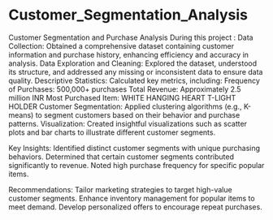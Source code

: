 # Customer_Segmentation_Analysis
Customer Segmentation and Purchase Analysis
During this project :
Data Collection: Obtained a comprehensive dataset containing customer information and purchase history, enhancing efficiency and accuracy in analysis.
Data Exploration and Cleaning: Explored the dataset, understood its structure, and addressed any missing or inconsistent data to ensure data quality.
Descriptive Statistics: Calculated key metrics, including:
Frequency of Purchases: 500,000+ purchases
Total Revenue: Approximately 2.5 million INR
Most Purchased Item: WHITE HANGING HEART T-LIGHT HOLDER
Customer Segmentation: Applied clustering algorithms (e.g., K-means) to segment customers based on their behavior and purchase patterns.
Visualization: Created insightful visualizations such as scatter plots and bar charts to illustrate different customer segments.

Key Insights:
Identified distinct customer segments with unique purchasing behaviors.
Determined that certain customer segments contributed significantly to revenue.
Noted high purchase frequency for specific popular items.

Recommendations:
Tailor marketing strategies to target high-value customer segments.
Enhance inventory management for popular items to meet demand.
Develop personalized offers to encourage repeat purchases.
